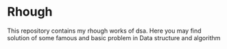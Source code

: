 # Rhough
This repository contains my rhough works of dsa.
Here you may find solution of some famous and basic problem in Data structure and algorithm
